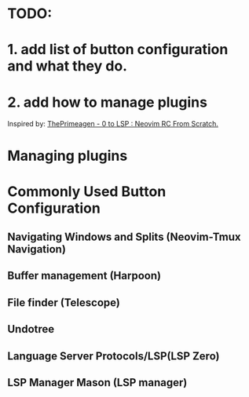 # TODO:
# 1. add list of button configuration and what they do.
# 2. add how to manage plugins
Inspired by: [ThePrimeagen - 0 to LSP : Neovim RC From Scratch.](https://www.youtube.com/watch?v=w7i4amO_zaE)

# Managing plugins

# Commonly Used Button Configuration
## Navigating Windows and Splits (Neovim-Tmux Navigation)
## Buffer management (Harpoon)
## File finder (Telescope)
## Undotree
## Language Server Protocols/LSP(LSP Zero)
## LSP Manager Mason (LSP manager)

